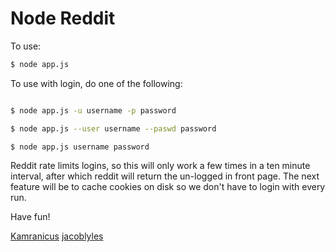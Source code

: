 # Node Reddit

To use:

```bash
$ node app.js
```

To use with login, do one of the following: 
```bash

$ node app.js -u username -p password

$ node app.js --user username --paswd password

$ node app.js username password
```

Reddit rate limits logins, so this will only work a few times in a ten minute interval, after which reddit will return the un-logged in front page. The next feature will be to cache cookies on disk so we don't have to login with every run. 

Have fun!

[Kamranicus](http://kamranicus.com)
[jacoblyles](http://jacoblyles.com)
